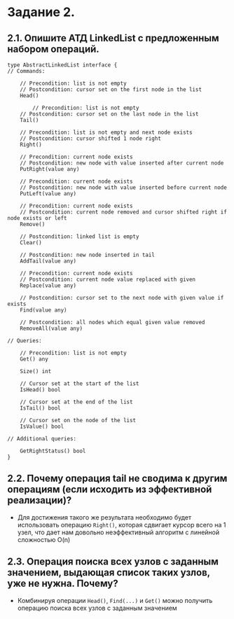 # Задание 2.

## 2.1. Опишите АТД LinkedList с предложенным набором операций.

~~~
type AbstractLinkedList interface {
// Commands:

	// Precondition: list is not empty
	// Postcondition: cursor set on the first node in the list
	Head()

        // Precondition: list is not empty
	// Postcondition: cursor set on the last node in the list
	Tail()

	// Precondition: list is not empty and next node exists
	// Postcondition: cursor shifted 1 node right
	Right()

	// Precondition: current node exists
	// Postcondition: new node with value inserted after current node
	PutRight(value any)

	// Precondition: current node exists
	// Postcondition: new node with value inserted before current node
	PutLeft(value any)

	// Precondition: current node exists
	// Postcondition: current node removed and cursor shifted right if node exists or left
	Remove()

	// Postcondition: linked list is empty
	Clear()

	// Postcondition: new node inserted in tail
	AddTail(value any)

	// Precondition: current node exists
	// Postcondition: current node value replaced with given
	Replace(value any)

	// Postcondition: cursor set to the next node with given value if exists
	Find(value any)

	// Postcondition: all nodes which equal given value removed
	RemoveAll(value any)

// Queries:

	// Precondition: list is not empty
	Get() any

	Size() int

	// Cursor set at the start of the list
	IsHead() bool

	// Cursor set at the end of the list
	IsTail() bool

	// Cursor set on the node of the list
	IsValue() bool

// Additional queries:
	
	GetRightStatus() bool
}
~~~

## 2.2. Почему операция tail не сводима к другим операциям (если исходить из эффективной реализации)?

- Для достижения такого же результата необходимо будет использовать операцию `Right()`, которая сдвигает курсор всего на 1 узел, что дает нам довольно неэффективный алгоритм с линейной сложностью O(n)

## 2.3. Операция поиска всех узлов с заданным значением, выдающая список таких узлов, уже не нужна. Почему? 

- Комбинируя операции `Head()`, `Find(...)` и `Get()` можно получить операцию поиска всех узлов с заданным значением